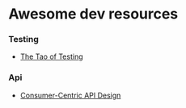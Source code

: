 # Awesome dev resources

### Testing

- [The Tao of Testing](http://jasonpolites.github.io/tao-of-testing/)

### Api

- [Consumer-Centric API Design](https://github.com/tlhunter/consumer-centric-api-design)
